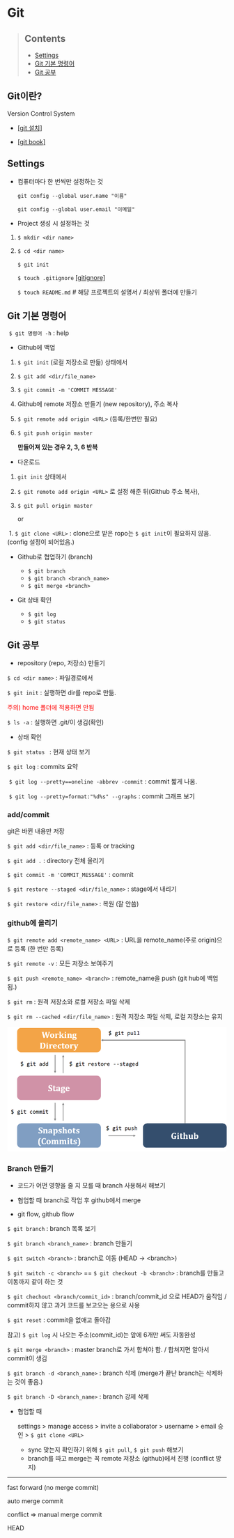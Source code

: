 # Git



> ## Contents
>
> - [Settings](#settings)
> - [Git 기본 명령어](#git-기본-명령어)
> - [Git 공부](#Git-공부)






## Git이란?

Version Control System

- [[git 설치]](https://git-scm.com/)

- [[git book]](https://git-scm.com/book/ko/v2)





## Settings

- 컴퓨터마다 한 번씩만 설정하는 것

  `git config --global user.name "이름"`

  `git config --global user.email "이메일"`



- Project 생성 시 설정하는 것

1. `$ mkdir <dir name>`

2. `$ cd <dir name>` 

     `$ git init`

     `$ touch .gitignore` [[gitignore]](https://www.toptal.com/developers/gitignore)

     `$ touch README.md` # 해당 프로젝트의 설명서 / 최상위 폴더에 만들기





## Git 기본 명령어

​	`$ git 명령어 -h` : help



- Github에 백업

1. `$ git init` (로컬 저장소로 만듦) 상태에서

2. `$ git add <dir/file_name>`

3. `$ git commit -m 'COMMIT MESSAGE'`

4. Github에 remote 저장소 만들기 (new repository), 주소 복사

5. `$ git remote add origin <URL>` (등록/한번만 필요)

6. `$ git push origin master`

   **만들어져 있는 경우 2, 3, 6 반복**



- 다운로드

1. `git init` 상태에서

2. `$ git remote add origin <URL>` 로 설정 해준 뒤(Github 주소 복사),

3. `$ git pull origin master` 

   or

​	1. `$ git clone <URL>` : clone으로 받은 ropo는 `$ git init`이 필요하지 않음. (config 설정이 되어있음.)




- Github로 협업하기 (branch)

  - `$ git branch`
  - `$ git branch <branch_name>`
  - `$ git merge <branch>`



- Git 상태 확인
	- `$ git log`
	- `$ git status`





## Git 공부

- repository (repo, 저장소) 만들기

`$ cd <dir name>` : 파일경로에서

`$ git init` : 실행하면 dir를 repo로 만듦.

<span style="color:red">주의) home 폴더에 적용하면 안됨</span>

`$ ls -a` : 실행하면 .git/이 생김(확인)

- 상태 확인

`$ git status ` : 현재 상태 보기

`$ git log` : commits 요약

​	`$ git log --pretty==oneline -abbrev -commit` : commit 짧게 나옴.

​	`$ git log --pretty=format:"%d%s" --graphs` : commit 그래프 보기



### add/commit

git은 바뀐 내용만 저장

`$ git add <dir/file_name>` : 등록 or tracking

`$ git add .`  : directory 전체 올리기

`$ git commit -m 'COMMIT_MESSAGE'` : commit

`$ git restore --staged <dir/file_name>`  : stage에서 내리기

`$ git restore <dir/file_name>` : 복원 (잘 안씀)



### github에 올리기

`$ git remote add <remote_name> <URL>` : URL을 remote_name(주로 origin)으로 등록 (한 번만 등록)

`$ git remote -v` : 모든 저장소 보여주기

`$ git push <remote_name> <branch>` : remote_name을 push (git hub에 백업됨.)

`$ git rm` : 원격 저장소와 로컬 저장소 파일 삭제

`$ git rm --cached <dir/file_name>`  : 원격 저장소 파일 삭제, 로컬 저장소는 유지



<img src="image/image-20210117202710629.png" alt="image-20210117202710629" style="zoom:67%;" />



### Branch 만들기

* 코드가 어떤 영향을 줄 지 모를 때 branch 사용해서 해보기

* 협업할 때 branch로 작업 후 github에서 merge
* git flow, github flow



`$ git branch` : branch 목록 보기

`$ git branch <branch_name>` : branch 만들기



`$ git switch <branch>` : branch로 이동 (HEAD -> \<branch>)

`$ git switch -c <branch>` == `$ git checkout -b <branch>` : branch를 만들고 이동까지 같이 하는 것

`$ git chechout <branch/commit_id>` : branch/commit_id 으로 HEAD가 움직임 / commit하지 않고 과거 코드를 보고오는 용으로 사용

`$ git reset` : commit을 없애고 돌아감

참고) `$ git log` 시 나오는 주소(commit_id)는 앞에 6개만 써도 자동완성



`$ git merge <branch>` : master branch로 가서 합쳐야 함. / 합쳐지면 알아서 commit이 생김

`$ git branch -d <branch_name>` : branch 삭제 (merge가 끝난 branch는 삭제하는 것이 좋음.)

`$ git branch -D <branch_name>` : branch 강제 삭제



- 협업할 때

  settings > manage access > invite a collaborator > username > email 승인 > `$ git clone <URL>`

  - sync 맞는지 확인하기 위해 `$ git pull`, `$ git push` 해보기
  - branch를 따고 merge는 꼭 remote 저장소 (github)에서 진행 (conflict 방지)



----



fast forward (no merge commit)

auto merge commit

conflict => manual merge commit

HEAD






